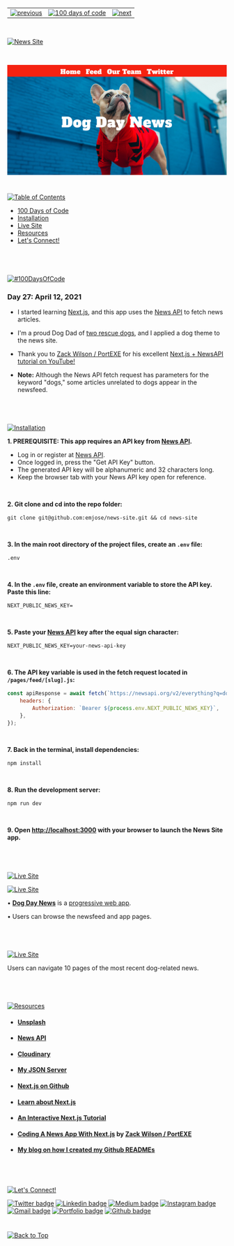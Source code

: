 <p id="header"><p>

<table><tr>
<td> <a href="https://github.com/emjose/model-minority-myth/#header"><img src="https://res.cloudinary.com/dn1e07eul/image/upload/v1659330996/Readme%20Headers/header-left_ctkix5.png" alt="previous" style="width: 200px;"/></a> </td>
<td> <a href="https://github.com/emjose/one-hundred/#header"><img src="https://res.cloudinary.com/dn1e07eul/image/upload/v1659330606/Readme%20Headers/header-center_bkbdbt.png" alt="100 days of code" style="width: 580px;"/></a> </td>
<td> <a href="https://github.com/emjose/crypto-tracker/#header"><img src="https://res.cloudinary.com/dn1e07eul/image/upload/v1659330646/Readme%20Headers/header-right_eftaz9.png" alt="next" style="width: 200px;"/></a> </td>
</tr></table>

<br>

<p id="project-title"><p>

<a href=#table-of-contents>![News Site](https://res.cloudinary.com/dn1e07eul/image/upload/v1659385855/Readme%20Headers/inter-027-news-site_pwryfv.png)</a>

<br>

<a href="https://news-site-beta.vercel.app/">![News Site](Assets/preview-027-news-site.png)</a>

#

<p id="table-of-contents"><p>

<a href=#table-of-contents>![Table of Contents](https://res.cloudinary.com/dn1e07eul/image/upload/v1659241355/Readme%20Headers/inter-toc_euxbbw.png)</a>

-   [100 Days of Code](#100days)
-   [Installation](#installation)
-   [Live Site](#live-site)
-   [Resources](#resources)
-   [Let's Connect!](#lets-connect)

<br>

#

<p id="100days"><p>

<a href=#100days>![#100DaysOfCode](https://res.cloudinary.com/dn1e07eul/image/upload/v1659389776/Readme%20Headers/inter-100hash_kjpgmt.png)</a>

### Day 27: April 12, 2021

-   I started learning <a href="https://nextjs.org/">Next.js</a>, and this app uses the <a href="https://newsapi.org/">News API</a> to fetch news articles.
-   I'm a proud Dog Dad of <a href="https://www.instagram.com/cocodottie/">two rescue dogs</a>, and I applied a dog theme to the news site.

-   Thank you to <a href="https://github.com/portexe">Zack Wilson / PortEXE</a> for his excellent <a href="https://youtu.be/xtItzwYG6oQ">Next.js + NewsAPI tutorial on YouTube!</a>
-   **Note:** Although the News API fetch request has parameters for the keyword "dogs," some articles unrelated to dogs appear in the newsfeed.

<br>

#

<p id="installation"><p>

<a href=#installation>![Installation](https://res.cloudinary.com/dn1e07eul/image/upload/v1659389842/Readme%20Headers/inter-installation_j9ixlq.png)</a>

**1. PREREQUISITE: This app requires an API key from [News API](https://newsapi.org/).**

-   Log in or register at [News API](https://newsapi.org/).
-   Once logged in, press the "Get API Key" button.
-   The generated API key will be alphanumeric and 32 characters long.
-   Keep the browser tab with your News API key open for reference.

<br>

**2. Git clone and cd into the repo folder:**

```console
git clone git@github.com:emjose/news-site.git && cd news-site
```

<br>

**3. In the main root directory of the project files, create an `.env` file:**

```console
.env
```

<br>

**4. In the `.env` file, create an environment variable to store the API key. Paste this line:**

```properties
NEXT_PUBLIC_NEWS_KEY=
```

<br>

**5. Paste your [News API](https://newsapi.org/) key after the equal sign character:**

```properties
NEXT_PUBLIC_NEWS_KEY=your-news-api-key
```

<br>

**6. The API key variable is used in the fetch request located in `/pages/feed/[slug].js`:**

```jsx
const apiResponse = await fetch(`https://newsapi.org/v2/everything?q=dogs&pageSize=9&page=${pageNumber}`, {
	headers: {
		Authorization: `Bearer ${process.env.NEXT_PUBLIC_NEWS_KEY}`,
	},
});
```

<br>

**7. Back in the terminal, install dependencies:**

```console
npm install
```

<br>

**8. Run the development server:**

```console
npm run dev
```

<br>

**9. Open [http://localhost:3000](http://localhost:3000) with your browser to launch the News Site app.**

<br>

#

<p id="live-site"><p>

<a href="https://news-site-beta.vercel.app/">![Live Site](https://res.cloudinary.com/dn1e07eul/image/upload/v1659389947/Readme%20Headers/inter-live-site_ngkqcf.png)</a>

<a href="https://news-site-beta.vercel.app/">![Live Site](Assets/027-news-site-1.gif)</a>

• **[Dog Day News](https://news-site-beta.vercel.app/)** is a [progressive web app](https://developer.mozilla.org/en-US/docs/Web/Progressive_web_apps).

• Users can browse the newsfeed and app pages.

#

<br>

<a href="https://news-site-beta.vercel.app/">![Live Site](Assets/027-news-site-2.gif)</a>

Users can navigate 10 pages of the most recent dog-related news.

<br>

#

<p id="resources"><p>

<a href=#resources>![Resources](https://res.cloudinary.com/dn1e07eul/image/upload/v1659314247/Readme%20Headers/inter-resources_ncevbw.png)</a>

-   #### [Unsplash](https://unsplash.com/)

-   #### [News API](https://newsapi.org/)

-   #### [Cloudinary](https://cloudinary.com/)

-   #### [My JSON Server](https://my-json-server.typicode.com/)

-   #### [Next.js on Github](https://github.com/vercel/next.js/)

-   #### [Learn about Next.js](https://nextjs.org/docs)

-   #### [An Interactive Next.js Tutorial](https://nextjs.org/learn)

-   #### [Coding A News App With Next.js](https://youtu.be/xtItzwYG6oQ) by [Zack Wilson / PortEXE](https://www.youtube.com/channel/UCjGQyJCSU_VVMTu5nigonqg)

-   #### [My blog on how I created my Github READMEs](https://emmanueljose.medium.com/readme-a-makeover-story-b9c7be37a6de?sk=7ae6623d365409d875753e4604e42ffd)

<br>

#

<p id="lets-connect"><p>

<a href=#lets-connect>![Let's Connect!](https://res.cloudinary.com/dn1e07eul/image/upload/v1659314257/Readme%20Headers/inter-lets-connect_bv3kcd.png)</a>

<p><a href="https://twitter.com/Emmanuel_Labor"><img src="https://img.shields.io/badge/twitter-%231DA1F2.svg?&style=for-the-badge&logo=twitter&logoColor=white" height=30 width=90 alt="Twitter badge"></a> <a href="https://www.linkedin.com/in/emmanuelpjose/"><img src="https://img.shields.io/badge/linkedin-%230064e7.svg?&style=for-the-badge&logo=linkedin&logoColor=white" height=30 width=90 alt="Linkedin badge"></a> <a href="https://emmanueljose.medium.com/"><img src="https://img.shields.io/badge/medium-%238700f5.svg?&style=for-the-badge&logo=medium&logoColor=white" height=30 width=90 alt="Medium badge"></a> <a href="https://www.instagram.com/emmanuel_jose/"><img src="https://img.shields.io/badge/instagram-%23ff0077.svg?&style=for-the-badge&logo=instagram&logoColor=white" height=30 width=90 alt="Instagram badge"></a> <a href="mailto:emjose@gmail.com"><img src="https://img.shields.io/badge/gmail-%23fd1745.svg?&style=for-the-badge&logo=gmail&logoColor=white" height=30 width=90 alt="Gmail badge"></a> <a href="https://www.emmanuel-jose.com/"><img src="https://img.shields.io/badge/portfolio-%23FF0000.svg?&style=for-the-badge&logoColor=white" height=30 width=90 alt="Portfolio badge"></a> <a href="https://github.com/emjose"><img src="https://img.shields.io/badge/github-%23ff8e44.svg?&style=for-the-badge&logo=github&logoColor=white" height=30 width=90 alt="Github badge"></a></p>

#

<a href=#header>![Back to Top](https://res.cloudinary.com/dn1e07eul/image/upload/v1659314281/Readme%20Headers/inter-congrats_m4p3ck.png)</a>

<!-- #

<p id="app-launch"><p>

<a href=#app-launch>![App Launch](Assets/inter-app-launch.png)</a> -->

<!-- This is a [Next.js](https://nextjs.org/) project bootstrapped with [`create-next-app`](https://github.com/vercel/next.js/tree/canary/packages/create-next-app). -->

<!-- ## Getting Started -->

<!-- First, run the development server: -->

<!-- ```bash
npm run dev
# or
yarn dev
``` -->

<!-- You can start editing the page by modifying `pages/index.js`. The page auto-updates as you edit the file.

[API routes](https://nextjs.org/docs/api-routes/introduction) can be accessed on [http://localhost:3000/api/hello](http://localhost:3000/api/hello). This endpoint can be edited in `pages/api/hello.js`.

The `pages/api` directory is mapped to `/api/*`. Files in this directory are treated as [API routes](https://nextjs.org/docs/api-routes/introduction) instead of React pages. -->

<!-- ## Learn More -->

<!-- To learn more about Next.js, take a look at the following resources:

- [Next.js Documentation](https://nextjs.org/docs) - learn about Next.js features and API.
- [Learn Next.js](https://nextjs.org/learn) - an interactive Next.js tutorial.

You can check out [the Next.js GitHub repository](https://github.com/vercel/next.js/) - your feedback and contributions are welcome!

# -->

<!-- ## Deploy on Vercel -->

<!-- The easiest way to deploy your Next.js app is to use the [Vercel Platform](https://vercel.com/new?utm_medium=default-template&filter=next.js&utm_source=create-next-app&utm_campaign=create-next-app-readme) from the creators of Next.js.

Check out our [Next.js deployment documentation](https://nextjs.org/docs/deployment) for more details. -->

